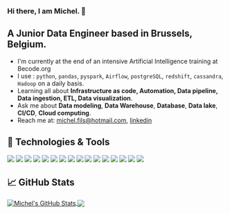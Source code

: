 ### Hi there, I am Michel. 👋

## A Junior Data Engineer based in Brussels, Belgium.

- I'm currently at the end of an intensive Artificial Intelligence training at Becode.org
- I use : `python`, `pandas`, `pyspark`, `Airflow`, `postgreSQL`, `redshift`, `cassandra`, `Hadoop` on a daily basis.
- Learning all about **Infrastructure as code, Automation, Data pipeline, Data ingestion, ETL, Data visualization**.
- Ask me about **Data modeling**, **Data Warehouse**, **Database**, **Data lake**, **CI/CD**, **Cloud computing**.
- Reach me at: [michel.fils@hotmail.com](michel.fils@hotmail.com), [linkedin][linkedin]


## 🔧 Technologies & Tools
![](https://img.shields.io/badge/OS-Windows-success?style=flat&logo=windows&logoColor=white&color=success)
![](https://img.shields.io/badge/OS-Linus-success?style=flat&logo=ubuntu&logoColor=white&color=success)
![](https://img.shields.io/badge/Code-Python-success?style=flat&logo=python&logoColor=white&color=success)
![](https://img.shields.io/badge/Distribution-Anaconda-success?style=flat&logo=anaconda&logoColor=white&color=success)
![](https://img.shields.io/badge/IDE-Vscode-success?style=flat&logo=visualstudiocode&logoColor=white&color=success)
![](https://img.shields.io/badge/Tools-Airflow-success?style=plastic&logo=apacheairflow&logoColor=white&color=success)
![](https://img.shields.io/badge/Tools-Docker-success?style=flat&logo=docker&logoColor=white&color=success)
![](https://img.shields.io/badge/Tools-Pyspark-success?style=plastic&logo=apachespark&logoColor=white&color=success)
![](https://img.shields.io/badge/Tools-Flask-success?style=flat&logo=flask&logoColor=white&color=success)
![](https://img.shields.io/badge/Tools-Hadoop-success?style=flat&logo=apachehadoop&logoColor=white&color=success)
![](https://img.shields.io/badge/Tools-Kafka-success?style=flat&logo=apachekafka&logoColor=white&color=success)
![](https://img.shields.io/badge/Tools-Cassandra-success?style=flat&logo=apachecassandra&logoColor=white&color=success)
![](https://img.shields.io/badge/Tools-AWS-success?style=flat&logo=amazonaws&logoColor=white&color=success)
![](https://img.shields.io/badge/Tools-Terraform-success?style=flat&logo=terraform&logoColor=white&color=success)
![](https://img.shields.io/badge/Tools-Kubernetes-success?style=flat&logo=kubernetes&logoColor=white&color=success)
![](https://img.shields.io/badge/Tools-Jenkins-success?style=flat&logo=jenkins&logoColor=white&color=success)

## &#x1f4c8; GitHub Stats


<a href="https://github.com/mdifils/mdifils">
  <img align="center" src="https://github-readme-stats.vercel.app/api?username=mdifils&show_icons=true&line_height=27&count_private=true" alt="Michel's GitHub Stats" />
</a>
<a href="https://github.com/mdifils/mdifils">
  <img align="center" src="https://github-readme-stats.vercel.app/api/top-langs/?username=mdifils&hide=html,text&langs_count=3" />
</a>

<!-- links to social media icons -->

<!-- icons with padding -->

[1.1]: http://i.imgur.com/tXSoThF.png (twitter icon with padding)
[2.1]: http://i.imgur.com/0o48UoR.png (github icon with padding)

<!-- icons without padding -->

[1.2]: http://i.imgur.com/wWzX9uB.png (twitter icon without padding)
[2.2]: http://i.imgur.com/9I6NRUm.png (github icon without padding)
[3.2]: https://raw.githubusercontent.com/arlene14ko/arlene14ko/master/linkedin-3-16.png (LinkedIn icon without padding)


<!-- links to my social media accounts -->

[twitter]: https://twitter.com/mdifils
[linkedin]: https://www.linkedin.com/in/mdifils/
